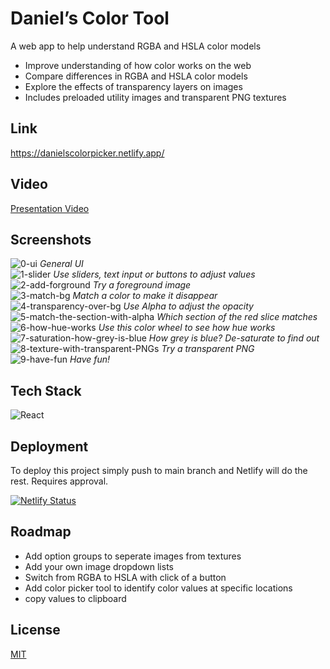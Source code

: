 # Daniel’s Color Tool

A web app to help understand RGBA and HSLA color models
 - Improve understanding of how color works on the web
 - Compare differences in RGBA and HSLA color models
 - Explore the effects of transparency layers on images
 - Includes preloaded utility images and transparent PNG textures

## Link

[https://danielscolorpicker.netlify.app/ ](https://danielscolorpicker.netlify.app/ )

## Video

[Presentation Video](https://youtu.be/tl-bVxbQsSU)

## Screenshots

![0-ui](https://user-images.githubusercontent.com/41316262/233858414-b326bbc3-4551-48a3-98e6-b9a61c6d069d.png)
*General UI*  
![1-slider](https://user-images.githubusercontent.com/41316262/233858497-80b8cea3-d1a9-45cf-b5f0-232ab3569c23.JPEG)
*Use sliders, text input or buttons to adjust values*  
![2-add-forground](https://user-images.githubusercontent.com/41316262/233858448-377b00c4-e456-4667-8919-56b3966f0f57.jpeg)
*Try a foreground image*  
![3-match-bg](https://user-images.githubusercontent.com/41316262/233858465-4f039c61-be14-44ee-99be-436d7a58c69e.JPEG)
*Match a color to make it disappear*  
![4-transparency-over-bg](https://user-images.githubusercontent.com/41316262/233858469-0e44a85d-a95c-4357-b926-931a433e4471.JPEG)
*Use Alpha to adjust the opacity*  
![5-match-the-section-with-alpha](https://user-images.githubusercontent.com/41316262/233858514-f90e0af0-effb-4733-9258-03cda6062207.JPEG)
*Which section of the red slice matches*  
![6-how-hue-works](https://user-images.githubusercontent.com/41316262/233858530-eabff599-f761-4e11-ba91-8d87a16efd48.JPEG)
*Use this color wheel to see how hue works*  
![7-saturation-how-grey-is-blue](https://user-images.githubusercontent.com/41316262/233858538-ff3fde5c-0d24-474a-bdc0-1a162af02e28.JPEG)
*How grey is blue? De-saturate to find out*  
![8-texture-with-transparent-PNGs](https://user-images.githubusercontent.com/41316262/233858561-1ea9649e-4dab-4c10-9eca-712486efa191.JPEG)
*Try a transparent PNG*  
![9-have-fun](https://user-images.githubusercontent.com/41316262/233858681-84283ada-6a33-452f-acbb-61372287e40a.JPEG)
*Have fun!*  


## Tech Stack

![React](https://img.shields.io/badge/React-20232A?style=for-the-badge&logo=react&logoColor=61DAFB)

## Deployment

To deploy this project simply push to main branch and Netlify will do the rest. Requires approval.

[![Netlify Status](https://api.netlify.com/api/v1/badges/303f3a01-aaff-46d8-b7a6-6554dd0f0e73/deploy-status?branch=main)](https://app.netlify.com/sites/danielscolorpicker/deploys)


## Roadmap

- Add option groups to seperate images from textures
- Add your own image dropdown lists
- Switch from RGBA to HSLA with click of a button
- Add color picker tool to identify color values at specific locations
- copy values to clipboard

## License

[MIT](https://choosealicense.com/licenses/mit/)

